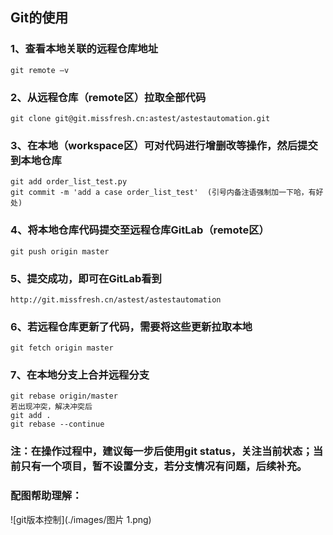 ## Git的使用
### 1、查看本地关联的远程仓库地址
	git remote –v
### 2、从远程仓库（remote区）拉取全部代码
    git clone git@git.missfresh.cn:astest/astestautomation.git
### 3、在本地（workspace区）可对代码进行增删改等操作，然后提交到本地仓库
	git add order_list_test.py
	git commit -m 'add a case order_list_test'  (引号内备注语强制加一下哈，有好处)
### 4、将本地仓库代码提交至远程仓库GitLab（remote区）
	git push origin master
### 5、提交成功，即可在GitLab看到
	http://git.missfresh.cn/astest/astestautomation
### 6、若远程仓库更新了代码，需要将这些更新拉取本地
	git fetch origin master
### 7、在本地分支上合并远程分支
	git rebase origin/master
	若出现冲突，解决冲突后
	git add .
	git rebase --continue
	
### 注：在操作过程中，建议每一步后使用git status，关注当前状态；当前只有一个项目，暂不设置分支，若分支情况有问题，后续补充。

### 配图帮助理解：
![git版本控制](./images/图片 1.png)
